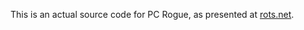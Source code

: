 This is an actual source code for PC Rogue, as presented at [rots.net](http://www.rots.net/rogue/source/source.htm).